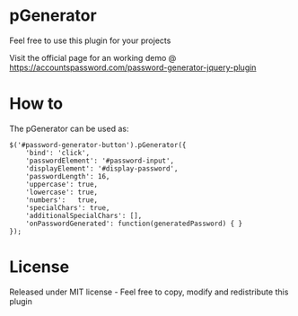pGenerator
=========
Feel free to use this plugin for your projects

Visit the official page for an working demo @ https://accountspassword.com/password-generator-jquery-plugin

How to
=========
The pGenerator can be used as:

    $('#password-generator-button').pGenerator({
        'bind': 'click',
        'passwordElement': '#password-input',
        'displayElement': '#display-password',
        'passwordLength': 16,
        'uppercase': true,
        'lowercase': true,
        'numbers':   true,
        'specialChars': true,
        'additionalSpecialChars': [],
        'onPasswordGenerated': function(generatedPassword) { }
    });
    
License
=========
    
Released under MIT license - Feel free to copy, modify and redistribute this plugin
